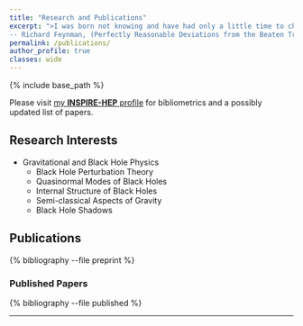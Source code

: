 ```yaml
---
title: "Research and Publications"
excerpt: ">I was born not knowing and have had only a little time to change that here and there. <br/>
-- Richard Feynman, (Perfectly Reasonable Deviations from the Beaten Track, p. 396)"  
permalink: /publications/
author_profile: true
classes: wide
---
```

{% include base_path %}

Please visit [my **INSPIRE-HEP** profile](https://inspirehep.net/literature?sort=mostrecent&size=25&page=1&q=exactauthor%3A%20S.Sarkar.12&ui-citation-summary=true&ui-exclude-self-citations=true) for bibliometrics and a possibly updated list of papers.

## Research Interests

* Gravitational and Black Hole Physics
  * Black Hole Perturbation Theory
  * Quasinormal Modes of Black Holes
  * Internal Structure of Black Holes
  * Semi-classical Aspects of Gravity
  * Black Hole Shadows

## Publications

{% bibliography --file preprint %}

### Published Papers

{% bibliography --file published %}

---

